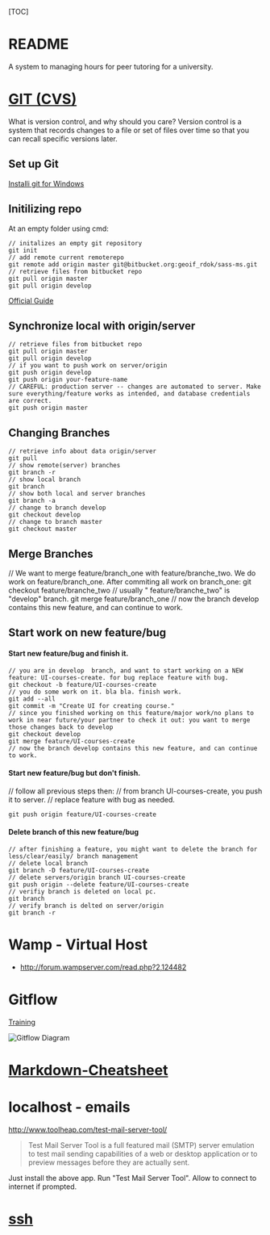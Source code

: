 [TOC]

# README 
A system to managing hours for peer tutoring for a university.

# [GIT (CVS)](http://git-scm.com/book/en/Getting-Started-About-Version-Control)
What is version control, and why should you care? Version control is a system that records changes to a file or set of files over time so that you can recall specific versions later. 

## Set up Git
[Installi git for Windows](https://confluence.atlassian.com/display/BITBUCKET/Set+up+Git+and+Mercurial#SetupGitandMercurial-Step1.InstallGitforWindows)

## Initilizing repo

At an empty folder using cmd:
```
// initalizes an empty git repository
git init
// add remote current remoterepo
git remote add origin master git@bitbucket.org:geoif_rdok/sass-ms.git
// retrieve files from bitbucket repo
git pull origin master
git pull origin develop
```
[Official Guide](https://confluence.atlassian.com/display/BITBUCKET/Import+code+from+an+existing+project)
## Synchronize local with origin/server 
```
// retrieve files from bitbucket repo
git pull origin master
git pull origin develop
// if you want to push work on server/origin
git push origin develop
git push origin your-feature-name
// CAREFUL: production server -- changes are automated to server. Make sure everything/feature works as intended, and database credentials are correct.
git push origin master
```

## Changing Branches
```
// retrieve info about data origin/server
git pull
// show remote(server) branches
git branch -r
// show local branch
git branch
// show both local and server branches
git branch -a
// change to branch develop
git checkout develop
// change to branch master
git checkout master
```

## Merge  Branches  
// We want to merge feature/branch_one with feature/branche_two. We do work on feature/branch_one.  After commiting all work on branch_one:
git checkout feature/branche_two // usually " feature/branche_two" is "develop" branch.
git merge feature/branch_one
// now the branch develop contains this new feature, and can continue to work.


## Start work on new feature/bug
#### Start new feature/bug and finish it.
```
// you are in develop  branch, and want to start working on a NEW feature: UI-courses-create. for bug replace feature with bug.
git checkout -b feature/UI-courses-create
// you do some work on it. bla bla. finish work.
git add --all
git commit -m "Create UI for creating course."
// since you finished working on this feature/major work/no plans to work in near future/your partner to check it out: you want to merge those changes back to develop
git checkout develop
git merge feature/UI-courses-create
// now the branch develop contains this new feature, and can continue to work.
``` 

#### Start new feature/bug but don't finish.
// follow all previous steps then:
// from branch UI-courses-create, you push it to server.
// replace feature with bug as needed.
```
git push origin feature/UI-courses-create
```

#### Delete branch of this new feature/bug
```
// after finishing a feature, you might want to delete the branch for less/clear/easily/ branch management
// delete local branch
git branch -D feature/UI-courses-create
// delete servers/origin branch UI-courses-create
git push origin --delete feature/UI-courses-create
// verifiy branch is deleted on local pc.
git branch
// verify branch is delted on server/origin
git branch -r
```

# Wamp - Virtual Host
- http://forum.wampserver.com/read.php?2,124482

# Gitflow  
[Training](https://github.com/nvie/gitflow)  

![Gitflow Diagram](http://nvie.com/img/2009/12/Screen-shot-2009-12-24-at-11.32.03.png "Visualize")

# [Markdown-Cheatsheet](https://github.com/adam-p/markdown-here/wiki/Markdown-Cheatsheet)  

# localhost - emails
http://www.toolheap.com/test-mail-server-tool/
>Test Mail Server Tool is a full featured mail (SMTP) server emulation to test mail sending capabilities of a web or desktop application or to preview messages before they are actually sent.  

Just install the above app. Run "Test Mail Server Tool". Allow to connect to internet if prompted.  

# [ssh](https://help.github.com/articles/generating-ssh-keys)